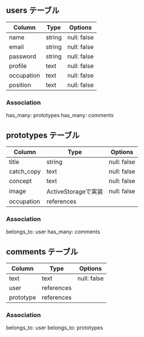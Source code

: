 
## users テーブル

| Column     | Type   | Options     |
| --------   | ------ | ----------- |
| name       | string | null: false |
| email      | string | null: false |
| password   | string | null: false |
| profile    | text   | null: false |
| occupation | text   | null: false |
| position   | text   | null: false |

### Association

has_many: prototypes
has_many: comments

## prototypes テーブル

| Column     | Type               | Options     |
| --------   | ------------------ | ----------- |
| title      | string             | null: false |
| catch_copy | text               | null: false |
| concept    | text               | null: false |
| image      | ActiveStorageで実装 | null: false |
| occupation | references         |             |

### Association

belongs_to: user
has_many: comments

## comments テーブル

| Column    | Type       | Options     |
| --------  | ---------- | ----------- |
| text      | text       | null: false |
| user      | references |             |
| prototype | references |             |

### Association

belongs_to: user
belongs_to: prototypes